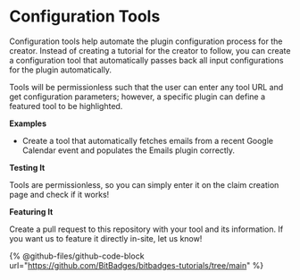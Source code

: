 # Configuration Tools

Configuration tools help automate the plugin configuration process for the creator. Instead of creating a tutorial for the creator to follow, you can create a configuration tool that automatically passes back all input configurations for the plugin automatically.

Tools will be permissionless such that the user can enter any tool URL and get configuration parameters; however, a specific plugin can define a featured tool to be highlighted.

**Examples**

* Create a tool that automatically fetches emails from a recent Google Calendar event and populates the Emails plugin correctly.

**Testing It**

Tools are permissionless, so you can simply enter it on the claim creation page and check if it works!

**Featuring It**

Create a pull request to this repository with your tool and its information. If you want us to feature it directly in-site, let us know!

{% @github-files/github-code-block url="https://github.com/BitBadges/bitbadges-tutorials/tree/main" %}
